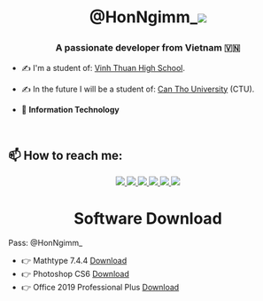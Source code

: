 <h1 align="center">@HonNgimm_<img src="https://img.icons8.com/color/25/null/tiktok-verified-account.png"/>
<p align="center">
  <h3 align="center">A passionate developer from Vietnam 🇻🇳 </h3>
</p>


- ✍ I'm a student of: [Vinh Thuan High School](http://www.thptvinhthuan.edu.vn/).

- ✍ In the future I will be a student of: [Can Tho University](https://www.ctu.edu.vn/) (CTU).

- 🌱 **Information Technology**

<br />

## 📫 How to reach me:

<p align="center">
  <a href="https://github.com/HonNgimm" alt="Github">
    <img src="https://img.icons8.com/fluent/48/000000/github.png"/>
  </a> 
  <a href="https://www.facebook.com/danghoangnghiem/" alt="Facebook">
    <img src="https://img.icons8.com/fluent/48/000000/facebook-new.png"/>
  </a> 
  <a href="https://www.instagram.com/HonNgimm_" alt="Instagram">
    <img src="https://img.icons8.com/color/48/null/instagram-new--v1.png"/>
  </a> 
  <a href="https://zalo.me/honngimm" alt="Zalo">
    <img src="https://img.icons8.com/color/48/null/zalo.png"/>
  </a>
  <a href="https://t.me/HonNgimm" alt="Telegram">
    <img src="https://img.icons8.com/color/48/null/telegram-app--v1.png"/>
  </a> 
  <a href="mailto:Nghiem0987@gmail.com" alt="Email">
    <img src="https://img.icons8.com/color/48/null/gmail--v1.png"/>
  </a>
</p>

<h1 align="center">
<p align="center">
  <h1 align="center"> Software Download </h1>
</p>  
Pass: @HonNgimm_

- 👉 Mathtype 7.4.4 [Download](https://drive.google.com/file/d/1ZhKOC_SUs7omIMAoe0WhIfEyNyLCVRcT/view?usp=sharing)
- 👉 Photoshop CS6 [Download](https://drive.google.com/file/d/1-RSMU7wA9tcQtmaq7gPzS6tbGeRDtTPv/view?usp=sharing)
- 👉 Office 2019 Professional Plus [Download](https://drive.google.com/file/d/1PQwJDsrE_029Ci8Lm6zcerj9MLzLnZRH/view?usp=sharing)


